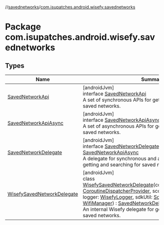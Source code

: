//[savednetworks](../../index.md)/[com.isupatches.android.wisefy.savednetworks](index.md)

# Package com.isupatches.android.wisefy.savednetworks

## Types

| Name | Summary |
|---|---|
| [SavedNetworkApi](-saved-network-api/index.md) | [androidJvm]<br>interface [SavedNetworkApi](-saved-network-api/index.md)<br>A set of synchronous APIs for getting and searching for saved networks. |
| [SavedNetworkApiAsync](-saved-network-api-async/index.md) | [androidJvm]<br>interface [SavedNetworkApiAsync](-saved-network-api-async/index.md)<br>A set of asynchronous APIs for getting and searching for saved networks. |
| [SavedNetworkDelegate](-saved-network-delegate/index.md) | [androidJvm]<br>interface [SavedNetworkDelegate](-saved-network-delegate/index.md) : [SavedNetworkApi](-saved-network-api/index.md), [SavedNetworkApiAsync](-saved-network-api-async/index.md)<br>A delegate for synchronous and asynchronous APIs for getting and searching for saved networks. |
| [WisefySavedNetworkDelegate](-wisefy-saved-network-delegate/index.md) | [androidJvm]<br>class [WisefySavedNetworkDelegate](-wisefy-saved-network-delegate/index.md)(coroutineDispatcherProvider: [CoroutineDispatcherProvider](../../../core/core/com.isupatches.android.wisefy.core.coroutines/-coroutine-dispatcher-provider/index.md), scope: CoroutineScope, logger: [WisefyLogger](../../../core/core/com.isupatches.android.wisefy.core.logging/-wisefy-logger/index.md), sdkUtil: [SdkUtil](../../../core/core/com.isupatches.android.wisefy.core.util/-sdk-util/index.md), wifiManager: [WifiManager](https://developer.android.com/reference/kotlin/android/net/wifi/WifiManager.html)) : [SavedNetworkDelegate](-saved-network-delegate/index.md)<br>An internal Wisefy delegate for getting and searching for saved networks. |
